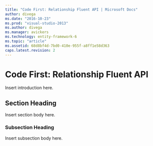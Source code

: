 ```yaml
---
title: "Code First: Relationship Fluent API | Microsoft Docs"
author: divega
ms.date: "2016-10-23"
ms.prod: "visual-studio-2013"
ms.author: divega
ms.manager: avickers
ms.technology: entity-framework-6
ms.topic: "article"
ms.assetid: 68d8bf4d-7bd0-410e-955f-a8ff1e58d363
caps.latest.revision: 2
---
```

# Code First: Relationship Fluent API
Insert introduction here.  
  
## Section Heading  
 Insert section body here.  
  
### Subsection Heading  
 Insert subsection body here.